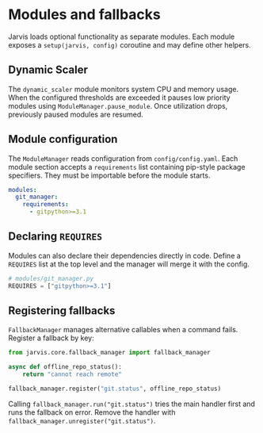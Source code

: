 # Modules and fallbacks

Jarvis loads optional functionality as separate modules. Each module exposes a
`setup(jarvis, config)` coroutine and may define other helpers.

## Dynamic Scaler

The `dynamic_scaler` module monitors system CPU and memory usage. When the
configured thresholds are exceeded it pauses low priority modules using
`ModuleManager.pause_module`. Once utilization drops, previously paused modules
are resumed.

## Module configuration

The `ModuleManager` reads configuration from `config/config.yaml`. Each module
section accepts a `requirements` list containing pip-style package specifiers.
They must be importable before the module starts.

```yaml
modules:
  git_manager:
    requirements:
      - gitpython>=3.1
```

## Declaring `REQUIRES`

Modules can also declare their dependencies directly in code. Define a
`REQUIRES` list at the top level and the manager will merge it with the config.

```python
# modules/git_manager.py
REQUIRES = ["gitpython>=3.1"]
```

## Registering fallbacks

`FallbackManager` manages alternative callables when a command fails. Register a
fallback by key:

```python
from jarvis.core.fallback_manager import fallback_manager

async def offline_repo_status():
    return "cannot reach remote"

fallback_manager.register("git.status", offline_repo_status)
```

Calling `fallback_manager.run("git.status")` tries the main handler first and
runs the fallback on error. Remove the handler with
`fallback_manager.unregister("git.status")`.

